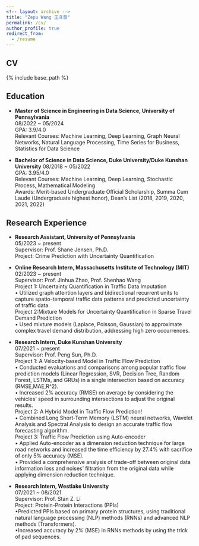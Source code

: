 ```yaml
---
<!-- layout: archive -->
title: "Zepu Wang 王泽普"
permalink: /cv/
author_profile: true
redirect_from:
  - /resume
---
```


## CV
{% include base_path %}


## Education

* **Master of Science in Engineering in Data Science, University of Pennsylvania**  
  08/2022 ~ 05/2024  
  GPA: 3.9/4.0  
  Relevant Courses: Machine Learning, Deep Learning, Graph Neural Networks, Natural Language Processing, Time Series for Business, Statistics for Data Science

  
* **Bachelor of Science in Data Science, Duke University/Duke Kunshan University**
  08/2018 ~ 05/2022\
  GPA: 3.95/4.0\
  Relevant Courses: Machine Learning, Deep Learning, Stochastic Process, Mathematical Modeling\
  Awards: Merit-based Undergraduate Official Scholarship, Summa Cum Laude (Undergraduate highest honor), Dean’s List (2018, 2019, 2020, 2021, 2022)

## Research Experience
* **Research Assistant, University of Pennsylvania**\
  05/2023 ~ present\
  Supervisor: Prof. Shane Jensen, Ph.D.\
  Project: Crime Prediction with Uncertainty Quantification
  
* **Online Research Intern, Massachusetts Institute of Technology (MIT)**\
  02/2023 ~ present\
  Supervisor: Prof. Jinhua Zhao, Prof. Shenhao Wang\
  Project 1: Uncertainty Quantification in Traffic Data Imputation\
  • Utilized graph attention layers and bidirectional recurrent units to capture spatio-temporal traffic data patterns and predicted uncertainty of traffic data.\
  Project 2:Mixture Models for Uncertainty Quantification in Sparse Travel Demand Prediction\
  •	Used mixture models (Laplace, Poisson, Gaussian) to approximate complex travel demand distribution, addressing high zero occurrences.

* **Research Intern, Duke Kunshan University**\
  07/2021 ~ present\
  Supervisor: Prof. Peng Sun, Ph.D.\
  Project 1: A Velocity-based Model in Traffic Flow Prediction\
  •	Conducted evaluations and comparisons among popular traffic flow prediction models (Linear Regression, SVR, Decision Tree, Random Forest, LSTMs, and GRUs) in a single intersection based on accuracy (RMSE,MAE,R^2).\
  •	Increased 2% accuracy (RMSE) on average by considering the vehicles’ speed in surrounding intersections to adjust the original results.\
  Project 2: A Hybrid Model in Traffic Flow Prediction!\
  •	Combined Long Short-Term Memory (LSTM) neural networks, Wavelet Analysis and Spectral Analysis to design an accurate traffic flow forecasting algorithm.\
  Project 3: Traffic Flow Prediction using Auto-encoder\
  •	Applied Auto-encoder as a dimension reduction technique for large road networks and increased the time efficiency by 27.4% with sacrifice of only 5% accuracy (MSE).\
  •	Provided a comprehensive analysis of trade-off between original data information loss and noises’ filtration from the original data while applying dimension reduction technique.






* **Research Intern, Westlake University**\
  07/2021 ~ 08/2021\
  Supervisor: Prof. Stan Z. Li\
  Project: Protein-Protein Interactions (PPIs)\
  •Predicted PPIs based on primary protein structures, using traditional natural language processing (NLP) methods (RNNs) and advanced NLP methods (Transformers).\
  •Increased accuracy by 2% (MSE) in RNNs methods by using the trick of pad sequences.





